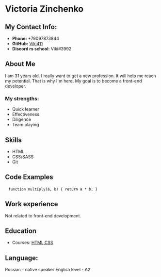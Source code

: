 # Victoria Zinchenko

## My Contact Info:
* **Phone:** +79097873844
* **GitHub:** [Viki411](https://github.com/Viki411)
* **Discord rs school:** Viki#3992

## About Me
I am 31 years old. I really want to get a new profession. It will help me reach my potential. That is why I`m here. My goal is to become a front-end developer.

### My strengths:
* Quick learner
* Effectiveness
* Diligence
* Team playing

## Skills
* HTML
* CSS/SASS
* Git
 
## Code Examples

` ` ` function multiply(a, b) {
return a * b;
} ` ` `

## Work experience
Not related to front-end development.

## Education
* Courses: 
[HTML,CSS](https://openedu.ru/course/ITMOUniversity/WEBDEV/?session=self_2021_2022)

## Language:
Russian - native speaker
English level - A2
